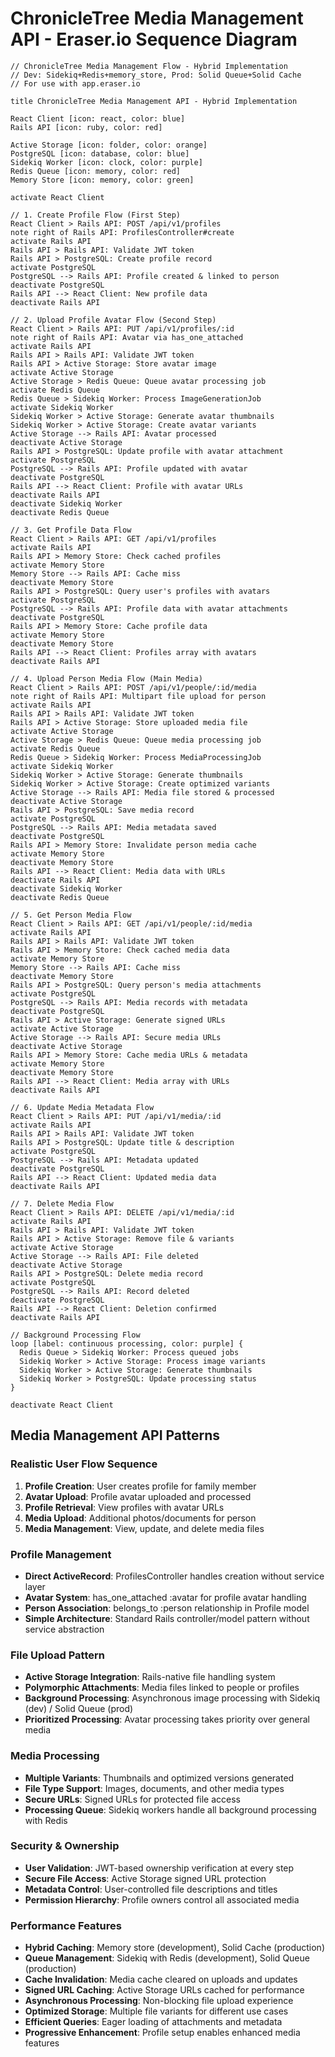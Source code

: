 # ChronicleTree Media Management API - Eraser.io Sequence Diagram

```
// ChronicleTree Media Management Flow - Hybrid Implementation
// Dev: Sidekiq+Redis+memory_store, Prod: Solid Queue+Solid Cache
// For use with app.eraser.io

title ChronicleTree Media Management API - Hybrid Implementation

React Client [icon: react, color: blue]
Rails API [icon: ruby, color: red]

Active Storage [icon: folder, color: orange]
PostgreSQL [icon: database, color: blue]
Sidekiq Worker [icon: clock, color: purple]
Redis Queue [icon: memory, color: red]
Memory Store [icon: memory, color: green]

activate React Client

// 1. Create Profile Flow (First Step)
React Client > Rails API: POST /api/v1/profiles
note right of Rails API: ProfilesController#create
activate Rails API
Rails API > Rails API: Validate JWT token
Rails API > PostgreSQL: Create profile record
activate PostgreSQL
PostgreSQL --> Rails API: Profile created & linked to person
deactivate PostgreSQL
Rails API --> React Client: New profile data
deactivate Rails API

// 2. Upload Profile Avatar Flow (Second Step)
React Client > Rails API: PUT /api/v1/profiles/:id
note right of Rails API: Avatar via has_one_attached
activate Rails API
Rails API > Rails API: Validate JWT token
Rails API > Active Storage: Store avatar image
activate Active Storage
Active Storage > Redis Queue: Queue avatar processing job
activate Redis Queue
Redis Queue > Sidekiq Worker: Process ImageGenerationJob
activate Sidekiq Worker
Sidekiq Worker > Active Storage: Generate avatar thumbnails
Sidekiq Worker > Active Storage: Create avatar variants
Active Storage --> Rails API: Avatar processed
deactivate Active Storage
Rails API > PostgreSQL: Update profile with avatar attachment
activate PostgreSQL
PostgreSQL --> Rails API: Profile updated with avatar
deactivate PostgreSQL
Rails API --> React Client: Profile with avatar URLs
deactivate Rails API
deactivate Sidekiq Worker
deactivate Redis Queue

// 3. Get Profile Data Flow
React Client > Rails API: GET /api/v1/profiles
activate Rails API
Rails API > Memory Store: Check cached profiles
activate Memory Store
Memory Store --> Rails API: Cache miss
deactivate Memory Store
Rails API > PostgreSQL: Query user's profiles with avatars
activate PostgreSQL
PostgreSQL --> Rails API: Profile data with avatar attachments
deactivate PostgreSQL
Rails API > Memory Store: Cache profile data
activate Memory Store
deactivate Memory Store
Rails API --> React Client: Profiles array with avatars
deactivate Rails API

// 4. Upload Person Media Flow (Main Media)
React Client > Rails API: POST /api/v1/people/:id/media
note right of Rails API: Multipart file upload for person
activate Rails API
Rails API > Rails API: Validate JWT token
Rails API > Active Storage: Store uploaded media file
activate Active Storage
Active Storage > Redis Queue: Queue media processing job
activate Redis Queue
Redis Queue > Sidekiq Worker: Process MediaProcessingJob
activate Sidekiq Worker
Sidekiq Worker > Active Storage: Generate thumbnails
Sidekiq Worker > Active Storage: Create optimized variants
Active Storage --> Rails API: Media file stored & processed
deactivate Active Storage
Rails API > PostgreSQL: Save media record
activate PostgreSQL
PostgreSQL --> Rails API: Media metadata saved
deactivate PostgreSQL
Rails API > Memory Store: Invalidate person media cache
activate Memory Store
deactivate Memory Store
Rails API --> React Client: Media data with URLs
deactivate Rails API
deactivate Sidekiq Worker
deactivate Redis Queue

// 5. Get Person Media Flow
React Client > Rails API: GET /api/v1/people/:id/media
activate Rails API
Rails API > Rails API: Validate JWT token
Rails API > Memory Store: Check cached media data
activate Memory Store
Memory Store --> Rails API: Cache miss
deactivate Memory Store
Rails API > PostgreSQL: Query person's media attachments
activate PostgreSQL
PostgreSQL --> Rails API: Media records with metadata
deactivate PostgreSQL
Rails API > Active Storage: Generate signed URLs
activate Active Storage
Active Storage --> Rails API: Secure media URLs
deactivate Active Storage
Rails API > Memory Store: Cache media URLs & metadata
activate Memory Store
deactivate Memory Store
Rails API --> React Client: Media array with URLs
deactivate Rails API

// 6. Update Media Metadata Flow
React Client > Rails API: PUT /api/v1/media/:id
activate Rails API
Rails API > Rails API: Validate JWT token
Rails API > PostgreSQL: Update title & description
activate PostgreSQL
PostgreSQL --> Rails API: Metadata updated
deactivate PostgreSQL
Rails API --> React Client: Updated media data
deactivate Rails API

// 7. Delete Media Flow
React Client > Rails API: DELETE /api/v1/media/:id
activate Rails API
Rails API > Rails API: Validate JWT token
Rails API > Active Storage: Remove file & variants
activate Active Storage
Active Storage --> Rails API: File deleted
deactivate Active Storage
Rails API > PostgreSQL: Delete media record
activate PostgreSQL
PostgreSQL --> Rails API: Record deleted
deactivate PostgreSQL
Rails API --> React Client: Deletion confirmed
deactivate Rails API

// Background Processing Flow
loop [label: continuous processing, color: purple] {
  Redis Queue > Sidekiq Worker: Process queued jobs
  Sidekiq Worker > Active Storage: Process image variants
  Sidekiq Worker > Active Storage: Generate thumbnails
  Sidekiq Worker > PostgreSQL: Update processing status
}

deactivate React Client
```

## Media Management API Patterns

### Realistic User Flow Sequence
1. **Profile Creation**: User creates profile for family member
2. **Avatar Upload**: Profile avatar uploaded and processed
3. **Profile Retrieval**: View profiles with avatar URLs
4. **Media Upload**: Additional photos/documents for person
5. **Media Management**: View, update, and delete media files

### Profile Management
- **Direct ActiveRecord**: ProfilesController handles creation without service layer
- **Avatar System**: has_one_attached :avatar for profile avatar handling
- **Person Association**: belongs_to :person relationship in Profile model
- **Simple Architecture**: Standard Rails controller/model pattern without service abstraction

### File Upload Pattern
- **Active Storage Integration**: Rails-native file handling system
- **Polymorphic Attachments**: Media files linked to people or profiles
- **Background Processing**: Asynchronous image processing with Sidekiq (dev) / Solid Queue (prod)
- **Prioritized Processing**: Avatar processing takes priority over general media

### Media Processing
- **Multiple Variants**: Thumbnails and optimized versions generated
- **File Type Support**: Images, documents, and other media types
- **Secure URLs**: Signed URLs for protected file access
- **Processing Queue**: Sidekiq workers handle all background processing with Redis

### Security & Ownership
- **User Validation**: JWT-based ownership verification at every step
- **Secure File Access**: Active Storage signed URL protection
- **Metadata Control**: User-controlled file descriptions and titles
- **Permission Hierarchy**: Profile owners control all associated media

### Performance Features
- **Hybrid Caching**: Memory store (development), Solid Cache (production)
- **Queue Management**: Sidekiq with Redis (development), Solid Queue (production)
- **Cache Invalidation**: Media cache cleared on uploads and updates
- **Signed URL Caching**: Active Storage URLs cached for performance
- **Asynchronous Processing**: Non-blocking file upload experience
- **Optimized Storage**: Multiple file variants for different use cases
- **Efficient Queries**: Eager loading of attachments and metadata
- **Progressive Enhancement**: Profile setup enables enhanced media features
